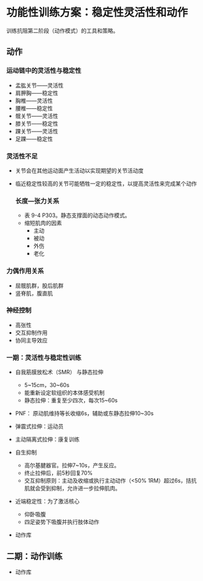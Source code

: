 # 功能性训练方案：稳定性灵活性和动作

训练抗阻第二阶段（动作模式）的工具和策略。

## 动作

### 运动链中的灵活性与稳定性

- 盂肱关节——灵活性
- 肩胛胸——稳定性
- 胸椎——灵活性
- 腰椎——稳定性
- 髋关节——灵活性
- 膝关节——稳定性
- 踝关节——灵活性
- 足踝——稳定性



### 灵活性不足

- 关节会在其他运动面产生活动以实现期望的关节活动度

- 临近稳定性较高的关节可能牺牲一定的稳定性，以提高灵活性来完成某个动作

    ### 长度—张力关系

    - 表 9-4 P303。静态支撑面的动态动作模式。
    - 缩短肌肉的因素
        - 主动
        - 被动
        - 外伤
        - 老化



### 力偶作用关系

- 屈髋肌群，股后肌群
- 竖脊肌，腹直肌



### 神经控制

-  高张性
- 交互抑制作用
- 协同主导效应





### 一期：灵活性与稳定性训练

- 自我筋膜放松术（SMR） 与静态拉伸
    - 5~15cm，30~60s
    - 能重新设定软组织的本体感受机制
    - 静态拉伸：重复至少四次，每次15~60s
- PNF： 原动肌维持等长收缩6s，辅助或东静态拉伸10~30s
- 弹震式拉伸：运动员
- 主动隔离式拉伸：康复训练
- 自生抑制
    - 高尔基腱器官。拉伸7~10s，产生反应。
    - 终止拉伸后，前5秒回复70%
    - 交互抑制原则：主动及收缩或执行主动动作（<50% 1RM）超过6s，拮抗肌就会受到抑制，允许进一步拉伸肌肉。
- 近端稳定性：为了激活核心
    - 仰卧吸腹
    - 四足姿势下吸腹并执行肢体动作

- 动作库









## 二期：动作训练

- 动作库